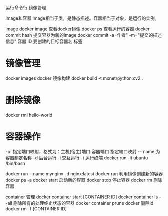 运行命令行
镜像管理

Image和容器
Image相当于类，是静态描述。容器相当于对象，是运行的实例。

image
docker image 查看docker镜像
docker ps 查看运行的容器
docker commit hash 提交容器为新的image docker commit -a=作者" -m="提交的描述信息" 容器 ID 要创建的目标容器名:标签


# 镜像管理
docker images
docker 镜像构建
docker build -t mxnet/python:cv2 .

# 删除镜像
docker rmi hello-world

# 容器操作
-p: 指定端口映射，格式为：主机(宿主)端口:容器端口 指定端口映射
-- name 为容器制定名称   -d 后台运行
-i  交互运行   -t 运行终端
docker run -it ubuntu /bin/bash

docker run --name mynginx -d nginx:latest
docker run   利用镜像创建新的容器
docker ps -a
docker start  启动新的容器
docker stop   停止容器
docker rm 删除容器



container 管理
docker container start [CONTAINER ID]
docker container ls --all 删除所有的处理终止状态的容器
docker container prune docker 删除id docker rm -f [CONTAINER ID]
